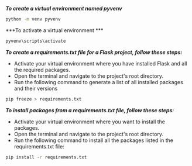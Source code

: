 ***To create a virtual environment named pyvenv***

```bash
python -m venv pyvenv
```

***To activate a virtual environment ***

```bash
pyvenv\scripts\activate
```

***To create a requirements.txt file for a Flask project, follow these steps:***
- Activate your virtual environment where you have installed Flask and all the required packages.
- Open the terminal and navigate to the project's root directory.
- Run the following command to generate a list of all installed packages and their versions

```bash
pip freeze > requirements.txt
```
***To install packages from a requirements.txt file, follow these steps:***
- Activate your virtual environment where you want to install the packages.
- Open the terminal and navigate to the project's root directory.
- Run the following command to install all the packages listed in the requirements.txt file:

```bash
pip install -r requirements.txt
```



